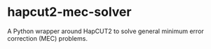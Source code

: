 # hapcut2-mec-solver

A Python wrapper around HapCUT2 to solve general minimum error correction (MEC) problems.